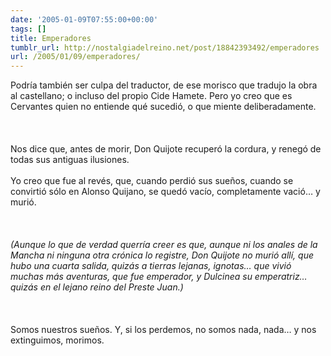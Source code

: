 ```yaml
---
date: '2005-01-09T07:55:00+00:00'
tags: []
title: Emperadores
tumblr_url: http://nostalgiadelreino.net/post/18842393492/emperadores
url: /2005/01/09/emperadores/
---
```


<p>Podría también ser culpa del traductor, de ese morisco que tradujo la obra al castellano; o incluso del propio Cide Hamete. Pero yo creo que es Cervantes quien no entiende qué sucedió, o que miente deliberadamente.<br/><br/><br/><br/>Nos dice que, antes de morir, Don Quijote recuperó la cordura, y renegó de todas sus antiguas ilusiones.<br/><br/>Yo creo que fue al revés, que, cuando perdió sus sueños, cuando se convirtió sólo en Alonso Quijano, se quedó vacío, completamente vació&hellip; y murió.<br/><br/><br/><br/><em>(Aunque lo que de verdad querría creer es que, aunque ni los anales de la Mancha ni ninguna otra crónica lo registre, Don Quijote no murió allí, que hubo una cuarta salida, quizás a tierras lejanas, ignotas&hellip; que vivió muchas más aventuras, que fue emperador, y Dulcinea su emperatriz&hellip; quizás en el lejano reino del Preste Juan.)</em><br/><br/><br/><br/>Somos nuestros sueños. Y, si los perdemos, no somos nada, nada&hellip; y nos extinguimos, morimos.</p><div class="blogger-post-footer"><img width="1" height="1" src="https://blogger.googleusercontent.com/tracker/1180118427259117074-9117279851231918549?l=nostalgiadelreino.blogspot.com" alt=""/></div>